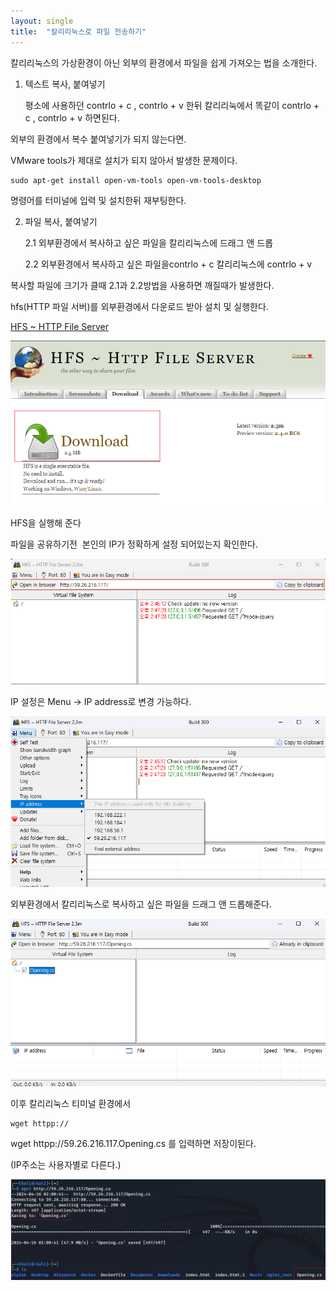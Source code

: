 ```yaml
---
layout: single
title:  "칼리리눅스로 파일 전송하기" 
---
```


칼리리눅스의 가상환경이 아닌 외부의 환경에서 파일을 쉽게 가져오는 법을 소개한다.

1. 텍스트 복사, 붙여넣기 
   
   평소에 사용하던 contrlo + c  , contrlo + v 한뒤 칼리리눅에서 똑같이 contrlo + c , contrlo + v 하면된다.

외부의 환경에서 복수 붙여넣기가 되지 않는다면.

VMware tools가 제대로 설치가 되지 않아서 발생한 문제이다.

```
sudo apt-get install open-vm-tools open-vm-tools-desktop
```

명령어를 터미널에 입력 및 설치한뒤 재부팅한다.



2. 파일 복사, 붙여넣기 
   
   2.1 외부환경에서 복사하고 싶은 파일을 칼리리눅스에 드래그 앤 드롭
   
   2.2 외부환경에서 복사하고 싶은 파일을contrlo + c  칼리리눅스에 contrlo + v 
   
   

복사할 파일에 크기가 클때 2.1과 2.2방법을 사용하면 깨질때가 발생한다.

hfs(HTTP 파일 서버)를 외부환경에서 다운로드 받아 설치 및 실행한다. 

[HFS ~ HTTP File Server](https://www.rejetto.com/hfs/?f=dl)

![](../images/2024-04-16_kali/2024-04-16-14-44-37-image.png)



HFS을 실행해 준다

파일을 공유하기전  본인의 IP가 정확하게 설정 되어있는지 확인한다.

![스크린샷 2024-04-16 144751.png](../images/2024-04-16_kali/dfebae2d0d54430e99e8b8f09686c74b03700d48.png)



IP 설정은 Menu -> IP address로 변경 가능하다.

![](../images/2024-04-16_kali/2024-04-16-14-51-51-image.png)



외부환경에서 칼리리눅스로 복사하고 싶은 파일을 드래그 앤 드롭해준다.

![](../images/2024-04-16_kali/2024-04-16-15-03-19-image.png)



이후 칼리리눅스 티미널 환경에서 

```
wget httpp://
```

wget httpp://59.26.216.117.Opening.cs 를 입력하면 저장이된다.

(IP주소는 사용자별로 다른다.)

![스크린샷 2024-04-16 150221.png](../images/2024-04-16_kali/2a8f5f27da37b299e0d9d0a358ac894c01cdbbd2.png)

 
